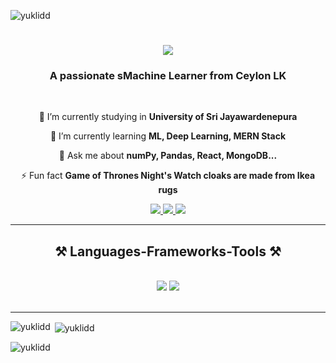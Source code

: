 <p align="left"> <img src="https://komarev.com/ghpvc/?username=yuklidd&label=Profile%20views&color=0e75b6&style=flat" alt="yuklidd" /> </p>

<h1 align="center">
    <img src="https://readme-typing-svg.herokuapp.com/?font=Righteous&size=35&center=true&vCenter=true&width=500&height=70&duration=4000&lines=Hi+There!+👋;+I'm+Dakshana+Tharindu!;" />
</h1>

<h3 align="center">A passionate sMachine Learner from Ceylon LK</h3>

<br/>

<div align="center">
 
 🔭 I’m currently studying in **University of Sri Jayawardenepura**
 
 🌱 I’m currently learning **ML, Deep Learning, MERN Stack**

💬 Ask me about **numPy, Pandas, React, MongoDB...**

⚡ Fun fact **Game of Thrones Night's Watch cloaks are made from Ikea rugs**

 </div>
 
<div align="center"> 
  <a href="dakshanapeiris@gmail.com">
    <img src="https://img.shields.io/badge/Gmail-333333?style=for-the-badge&logo=gmail&logoColor=red" />
  </a>
  <a href="https://www.linkedin.com/in/dakshanapeiris/" target="_blank">
    <img src="https://img.shields.io/badge/LinkedIn-0077B5?style=for-the-badge&logo=linkedin&logoColor=white" target="_blank" />
  </a>
 <a href="https://github.com/YuklidD" target="_blank">
     <img src="https://img.shields.io/badge/Portfolio-FF5722?style=for-the-badge&logo=todoist&logoColor=white" target="_blank" /> <!-- sqlite, safari, google-chrome are other good icon options -->
  </a>
</div>

 <hr/>
 
<h2 align="center">⚒️ Languages-Frameworks-Tools ⚒️</h2>
<br/>

<div align="center">
    <img src="https://skillicons.dev/icons?i=react,bootstrap,mui,html,css,vscode,github,figma,tailwind,git,r" />
    <img src="https://skillicons.dev/icons?i=nodejs,python,javascript,typescript,express,firebase,mongodb,c,java,nextjs,mysql,flask" /><br>
</div>
<br/>
<hr/>


<p><img align="left" src="https://github-readme-stats.vercel.app/api/top-langs?username=yuklidd&show_icons=true&locale=en&layout=compact" alt="yuklidd" /></p>

<p>&nbsp;<img align="center" src="https://github-readme-stats.vercel.app/api?username=yuklidd&show_icons=true&locale=en" alt="yuklidd" /></p>

<p><img align="center" src="https://github-readme-streak-stats.herokuapp.com/?user=yuklidd&" alt="yuklidd" /></p>
</div>

<br/>
